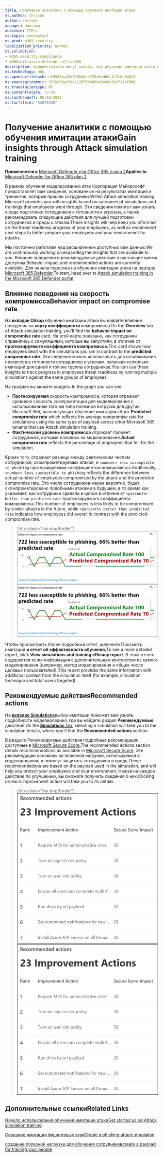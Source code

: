 ```yaml
---
title: Получение аналитики с помощью обучения имитации атаки
ms.author: chrisda
author: chrisda
manager: dansimp
audience: ITPro
ms.topic: conceptual
ms.prod: m365-security
localization_priority: Normal
ms.collection:
- M365-security-compliance
- m365initiative-defender-office365
description: Администраторы могут узнать, как обучение имитации атаки на портале Microsoft 365 Defender влияет на сотрудников и может получить сведения о результатах моделирования и обучения.
ms.technology: mdo
ms.openlocfilehash: e189864a42d025bb5ce720a6edb6c1c2c8c84623
ms.sourcegitcommit: 337e8d8a2fee112d799edd8a0e04b3a2f124f900
ms.translationtype: MT
ms.contentlocale: ru-RU
ms.lasthandoff: 06/10/2021
ms.locfileid: "52878380"
---
```

# <a name="gain-insights-through-attack-simulation-training"></a><span data-ttu-id="7e274-103">Получение аналитики с помощью обучения имитации атаки</span><span class="sxs-lookup"><span data-stu-id="7e274-103">Gain insights through Attack simulation training</span></span>

<span data-ttu-id="7e274-104">**Применяется к** [Microsoft Defender для Office 365 плана 2](defender-for-office-365.md)</span><span class="sxs-lookup"><span data-stu-id="7e274-104">**Applies to** [Microsoft Defender for Office 365 plan 2](defender-for-office-365.md)</span></span>

<span data-ttu-id="7e274-105">В рамках обучения моделированию атак Корпорация Майкрософт предоставляет вам сведения, основанные на результатах имитаций и тренингов, которые прошли сотрудники.</span><span class="sxs-lookup"><span data-stu-id="7e274-105">Within Attack simulation training, Microsoft provides you with insights based on outcomes of simulations and trainings that employees went through.</span></span> <span data-ttu-id="7e274-106">Эти сведения помогут вам узнать о ходе подготовки сотрудников к готовности к угрозам, а также рекомендовать следующие действия для лучшей подготовки сотрудников и среды к атакам.</span><span class="sxs-lookup"><span data-stu-id="7e274-106">These insights will help keep you informed on the threat readiness progress of your employees, as well as recommend next steps to better prepare your employees and your environment for attacks.</span></span>

<span data-ttu-id="7e274-107">Мы постоянно работаем над расширением доступных вам данных.</span><span class="sxs-lookup"><span data-stu-id="7e274-107">We are continuously working on expanding the insights that are available to you.</span></span> <span data-ttu-id="7e274-108">Влияние поведения и рекомендуемые действия в настоящее время доступны.</span><span class="sxs-lookup"><span data-stu-id="7e274-108">Behavior impact and recommended actions are currently available.</span></span> <span data-ttu-id="7e274-109">Для начала переехав на обучение имитации атаки на [портале Microsoft 365 Defender.](https://security.microsoft.com/attacksimulator?viewid=overview)</span><span class="sxs-lookup"><span data-stu-id="7e274-109">To start, head over to [Attack simulation training in the Microsoft 365 Defender portal](https://security.microsoft.com/attacksimulator?viewid=overview).</span></span>

## <a name="behavior-impact-on-compromise-rate"></a><span data-ttu-id="7e274-110">Влияние поведения на скорость компромисса</span><span class="sxs-lookup"><span data-stu-id="7e274-110">Behavior impact on compromise rate</span></span>

<span data-ttu-id="7e274-111">На **вкладке Обзор** обучения имитации атаки вы найдете влияние поведения на **карту коэффициента** компромисса.</span><span class="sxs-lookup"><span data-stu-id="7e274-111">On the **Overview** tab of Attack simulation training, you'll find the **behavior impact on compromise rate** card.</span></span> <span data-ttu-id="7e274-112">На этой карте показано, как сотрудники справились с симуляциями, которые вы запустили, в отличие от **прогнозируемого коэффициента компромисса.**</span><span class="sxs-lookup"><span data-stu-id="7e274-112">This card shows how employees dealt with the simulations you ran in contrast to the **predicted compromise rate**.</span></span> <span data-ttu-id="7e274-113">Эти сведения можно использовать для отслеживания прогресса в готовности сотрудников к угрозам, запуская несколько имитаций для одной и той же группы сотрудников.</span><span class="sxs-lookup"><span data-stu-id="7e274-113">You can use these insights to track progress in employees threat readiness by running multiple simulations against the same groups of employees.</span></span>

<span data-ttu-id="7e274-114">На графике вы можете увидеть:</span><span class="sxs-lookup"><span data-stu-id="7e274-114">In the graph you can see:</span></span>

- <span data-ttu-id="7e274-115">**Прогнозируемая** скорость компромисса, которая отражает среднюю скорость компрометации для моделирования с использованием того же типа полезной нагрузки для других Microsoft 365, использующих обучение имитации attack.</span><span class="sxs-lookup"><span data-stu-id="7e274-115">**Predicted compromise rate** which reflects the average compromise rate for simulations using the same type of payload across other Microsoft 365 tenants that use Attack simulation training.</span></span>
- <span data-ttu-id="7e274-116">**Фактический уровень компромисса** отражает процент сотрудников, которые попались на моделирование.</span><span class="sxs-lookup"><span data-stu-id="7e274-116">**Actual compromise rate** reflects the percentage of employees that fell for the simulation.</span></span>

<span data-ttu-id="7e274-117">Кроме того, отражает разницу между фактическим числом сотрудников, скомпрометируемых атакой, и `<number> less susceptible to phishing` прогнозируемым коэффициентом компромисса.</span><span class="sxs-lookup"><span data-stu-id="7e274-117">Additionally, `<number> less susceptible to phishing` reflects the difference between actual number of employees compromised by the attack and the predicted compromise rate.</span></span> <span data-ttu-id="7e274-118">Это число сотрудников менее вероятно, будет скомпрометировано подобными атаками в будущем, в то время как указывает, как сотрудники сделали в целом в отличие от `<percent%> better than predicted rate` прогнозируемого коэффициента компромисса.</span><span class="sxs-lookup"><span data-stu-id="7e274-118">This number of employees is less likely to be compromised by similar attacks in the future, while `<percent%> better than predicted rate` indicates how employees did overall in contrast with the predicted compromise rate.</span></span>

> [!div class="mx-imgBorder"]
> <span data-ttu-id="7e274-119">![Карта влияния поведения на обзор подготовки к имитации атаки](../../media/attack-sim-preview-behavior-impact-card.png)</span><span class="sxs-lookup"><span data-stu-id="7e274-119">![Behavior impact card on Attack simulation training overview](../../media/attack-sim-preview-behavior-impact-card.png)</span></span>

<span data-ttu-id="7e274-120">Чтобы просмотреть более подробный отчет, щелкните Просмотр имитаций **и отчет об эффективности обучения.**</span><span class="sxs-lookup"><span data-stu-id="7e274-120">To see a more detailed report, click **View simulations and training efficacy report**.</span></span> <span data-ttu-id="7e274-121">В этом отчете содержится та же информация с дополнительным контекстом из самого моделирования (например, метод моделирования и общее число целевых пользователей).</span><span class="sxs-lookup"><span data-stu-id="7e274-121">This report provides the same information with additional context from the simulation itself (for example, simulation technique and total users targeted).</span></span>

## <a name="recommended-actions"></a><span data-ttu-id="7e274-122">Рекомендуемые действия</span><span class="sxs-lookup"><span data-stu-id="7e274-122">Recommended actions</span></span>

<span data-ttu-id="7e274-123">На [ **вкладке Simulations**](https://security.microsoft.com/attacksimulator?viewid=simulations)выбор имитации поможет вам узнать подробности моделирования, где вы найдете раздел **Рекомендуемые** действия.</span><span class="sxs-lookup"><span data-stu-id="7e274-123">On the [**Simulations** tab](https://security.microsoft.com/attacksimulator?viewid=simulations), selecting a simulation will take you to the simulation details, where you'll find the **Recommended actions** section.</span></span>

<span data-ttu-id="7e274-124">В разделе Рекомендуемые действия подробные рекомендации, доступные в [Microsoft Secure Score.](../defender/microsoft-secure-score.md)</span><span class="sxs-lookup"><span data-stu-id="7e274-124">The recommended actions section details recommendations as available in [Microsoft Secure Score](../defender/microsoft-secure-score.md).</span></span> <span data-ttu-id="7e274-125">Эти рекомендации основаны на полезной нагрузке, используемой в моделировании, и помогут защитить сотрудников и среду.</span><span class="sxs-lookup"><span data-stu-id="7e274-125">These recommendations are based on the payload used in the simulation, and will help you protect your employees and your environment.</span></span> <span data-ttu-id="7e274-126">Нажав на каждое действие по улучшению, вы сможете получить сведения о них.</span><span class="sxs-lookup"><span data-stu-id="7e274-126">Clicking on each improvement action will take you to its details.</span></span>

> [!div class="mx-imgBorder"]
> <span data-ttu-id="7e274-127">![Раздел Рекомендации действий по обучению имитации атаки](../../media/attack-sim-preview-recommended-actions.png)</span><span class="sxs-lookup"><span data-stu-id="7e274-127">![Recommendation actions section on Attack simulation training](../../media/attack-sim-preview-recommended-actions.png)</span></span>

## <a name="related-links"></a><span data-ttu-id="7e274-128">Дополнительные ссылки</span><span class="sxs-lookup"><span data-stu-id="7e274-128">Related Links</span></span>

[<span data-ttu-id="7e274-129">Начало использования обучения имитации атаки</span><span class="sxs-lookup"><span data-stu-id="7e274-129">Get started using Attack simulation training</span></span>](attack-simulation-training-get-started.md)

[<span data-ttu-id="7e274-130">Создание имитации фишинговых атак</span><span class="sxs-lookup"><span data-stu-id="7e274-130">Create a phishing attack simulation</span></span>](attack-simulation-training.md)

[<span data-ttu-id="7e274-131">создание полезной нагрузки для обучения сотрудников</span><span class="sxs-lookup"><span data-stu-id="7e274-131">create a payload for training your people</span></span>](attack-simulation-training-payloads.md)
